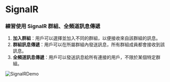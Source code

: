 # SignalR 
### 練習使用 SignalR 群組、全頻道訊息傳遞
1. **加入群組**：用戶可以選擇並加入不同的群組，以便接收來自該群組的訊息。
2. **群組訊息傳遞**：用戶可以在所屬群組內發送訊息，所有群組成員都會接收到該訊息。
3. **全頻道訊息傳遞**：用戶可以發送訊息給所有連接的用戶，不限於某個特定群組。
   
![SignalRDemo](https://github.com/Yuni-Liao/SignalRTest/assets/134934860/c4504d90-1e16-43bc-a844-2c18afd13192)
